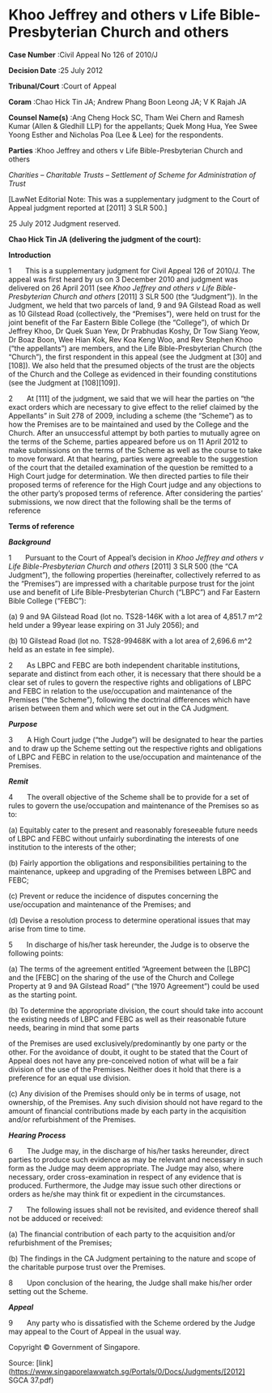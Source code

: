 # Khoo Jeffrey and others v Life Bible-Presbyterian Church and others 



**Case Number** :Civil Appeal No 126 of 2010/J 

**Decision Date** :25 July 2012 

**Tribunal/Court** :Court of Appeal 

**Coram** :Chao Hick Tin JA; Andrew Phang Boon Leong JA; V K Rajah JA 

**Counsel Name(s)** :Ang Cheng Hock SC, Tham Wei Chern and Ramesh Kumar (Allen & Gledhill LLP) for the appellants; Quek Mong Hua, Yee Swee Yoong Esther and Nicholas Poa (Lee & Lee) for the respondents. 

**Parties** :Khoo Jeffrey and others v Life Bible-Presbyterian Church and others 

_Charities_ – _Charitable Trusts_ – _Settlement of Scheme for Administration of Trust_ 

[LawNet Editorial Note: This was a supplementary judgment to the Court of Appeal judgment reported at <span class="citation">[2011] 3 SLR 500</span>.] 

25 July 2012 Judgment reserved. 

**Chao Hick Tin JA (delivering the judgment of the court):** 

**Introduction** 

1       This is a supplementary judgment for Civil Appeal 126 of 2010/J. The appeal was first heard by us on 3 December 2010 and judgment was delivered on 26 April 2011 (see _Khoo Jeffrey and others v Life Bible-Presbyterian Church and others_ <span class="citation">[2011] 3 SLR 500</span> (the “Judgment”)). In the Judgment, we held that two parcels of land, 9 and 9A Gilstead Road as well as 10 Gilstead Road (collectively, the “Premises”), were held on trust for the joint benefit of the Far Eastern Bible College (the “College”), of which Dr Jeffrey Khoo, Dr Quek Suan Yew, Dr Prabhudas Koshy, Dr Tow Siang Yeow, Dr Boaz Boon, Wee Hian Kok, Rev Koa Keng Woo, and Rev Stephen Khoo (“the appellants”) are members, and the Life Bible-Presbyterian Church (the “Church”), the first respondent in this appeal (see the Judgment at [30] and [108]). We also held that the presumed objects of the trust are the objects of the Church and the College as evidenced in their founding constitutions (see the Judgment at [108][109]). 

2       At [111] of the judgment, we said that we will hear the parties on “the exact orders which are necessary to give effect to the relief claimed by the Appellants” in Suit 278 of 2009, including a scheme (the “Scheme”) as to how the Premises are to be maintained and used by the College and the Church. After an unsuccessful attempt by both parties to mutually agree on the terms of the Scheme, parties appeared before us on 11 April 2012 to make submissions on the terms of the Scheme as well as the course to take to move forward. At that hearing, parties were agreeable to the suggestion of the court that the detailed examination of the question be remitted to a High Court judge for determination. We then directed parties to file their proposed terms of reference for the High Court judge and any objections to the other party’s proposed terms of reference. After considering the parties’ submissions, we now direct that the following shall be the terms of reference 

**Terms of reference** 


**_Background_** 

1       Pursuant to the Court of Appeal’s decision in _Khoo Jeffrey and others v Life Bible-Presbyterian Church and others_ <span class="citation">[2011] 3 SLR 500</span> (the “CA Judgment”), the following properties (hereinafter, collectively referred to as the “Premises”) are impressed with a charitable purpose trust for the joint use and benefit of Life Bible-Presbyterian Church (“LBPC”) and Far Eastern Bible College (“FEBC”): 

 (a) 9 and 9A Gilstead Road (lot no. TS28-146K with a lot area of 4,851.7 m^2 held under a 99year lease expiring on 31 July 2056); and 

 (b) 10 Gilstead Road (lot no. TS28-99468K with a lot area of 2,696.6 m^2 held as an estate in fee simple). 

2       As LBPC and FEBC are both independent charitable institutions, separate and distinct from each other, it is necessary that there should be a clear set of rules to govern the respective rights and obligations of LBPC and FEBC in relation to the use/occupation and maintenance of the Premises (“the Scheme”), following the doctrinal differences which have arisen between them and which were set out in the CA Judgment. 

**_Purpose_** 

3       A High Court judge (“the Judge”) will be designated to hear the parties and to draw up the Scheme setting out the respective rights and obligations of LBPC and FEBC in relation to the use/occupation and maintenance of the Premises. 

**_Remit_** 

4       The overall objective of the Scheme shall be to provide for a set of rules to govern the use/occupation and maintenance of the Premises so as to: 

 (a) Equitably cater to the present and reasonably foreseeable future needs of LBPC and FEBC without unfairly subordinating the interests of one institution to the interests of the other; 

 (b) Fairly apportion the obligations and responsibilities pertaining to the maintenance, upkeep and upgrading of the Premises between LBPC and FEBC; 

 (c) Prevent or reduce the incidence of disputes concerning the use/occupation and maintenance of the Premises; and 

 (d) Devise a resolution process to determine operational issues that may arise from time to time. 

5       In discharge of his/her task hereunder, the Judge is to observe the following points: 

 (a) The terms of the agreement entitled “Agreement between the [LBPC] and the [FEBC] on the sharing of the use of the Church and College Property at 9 and 9A Gilstead Road” (“the 1970 Agreement”) could be used as the starting point. 

 (b) To determine the appropriate division, the court should take into account the existing needs of LBPC and FEBC as well as their reasonable future needs, bearing in mind that some parts 


 of the Premises are used exclusively/predominantly by one party or the other. For the avoidance of doubt, it ought to be stated that the Court of Appeal does not have any pre-conceived notion of what will be a fair division of the use of the Premises. Neither does it hold that there is a preference for an equal use division. 

 (c) Any division of the Premises should only be in terms of usage, not ownership, of the Premises. Any such division should not have regard to the amount of financial contributions made by each party in the acquisition and/or refurbishment of the Premises. 

**_Hearing Process_** 

6       The Judge may, in the discharge of his/her tasks hereunder, direct parties to produce such evidence as may be relevant and necessary in such form as the Judge may deem appropriate. The Judge may also, where necessary, order cross-examination in respect of any evidence that is produced. Furthermore, the Judge may issue such other directions or orders as he/she may think fit or expedient in the circumstances. 

7       The following issues shall not be revisited, and evidence thereof shall not be adduced or received: 

 (a) The financial contribution of each party to the acquisition and/or refurbishment of the Premises; 

 (b) The findings in the CA Judgment pertaining to the nature and scope of the charitable purpose trust over the Premises. 

8       Upon conclusion of the hearing, the Judge shall make his/her order setting out the Scheme. 

**_Appeal_** 

9       Any party who is dissatisfied with the Scheme ordered by the Judge may appeal to the Court of Appeal in the usual way. 

 Copyright © Government of Singapore. 


Source: [link](https://www.singaporelawwatch.sg/Portals/0/Docs/Judgments/[2012] SGCA 37.pdf)
